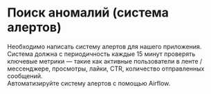# Поиск аномалий (система алертов)
Необходимо написать систему алертов для нашего приложения.  
Система должна с периодичность каждые 15 минут проверять ключевые метрики — такие как активные пользователи в ленте / мессенджере, просмотры, лайки, CTR, количество отправленных сообщений.  
Автоматизируйте систему алертов с помощью Airflow.
